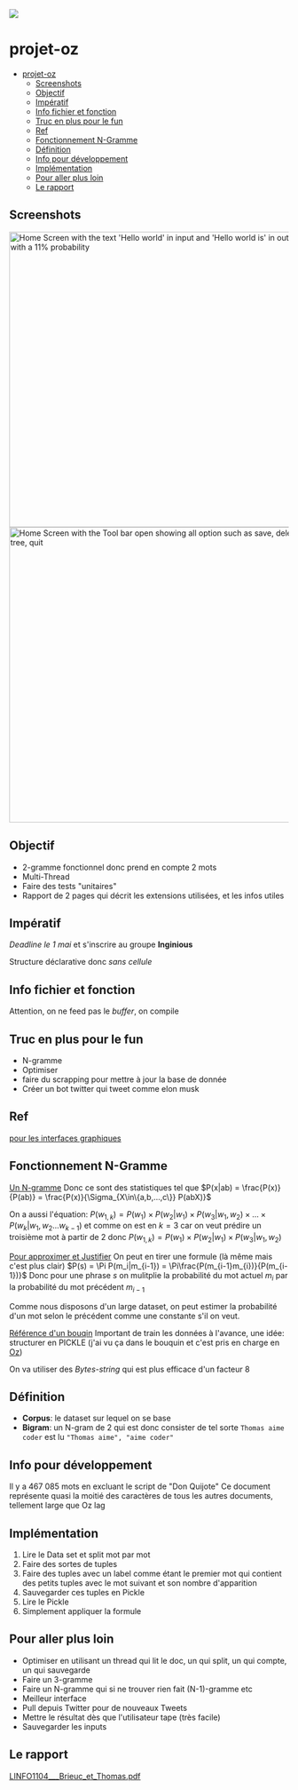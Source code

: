 <img src="https://github.com/BrieucDallemagne/projet-oz/actions/workflows/main.yml/badge.svg">

# projet-oz 
- [projet-oz](#projet-oz)
  - [Screenshots](#screenshots)
  - [Objectif](#objectif)
  - [Impératif](#impératif)
  - [Info fichier et fonction](#info-fichier-et-fonction)
  - [Truc en plus pour le fun](#truc-en-plus-pour-le-fun)
  - [Ref](#ref)
  - [Fonctionnement N-Gramme](#fonctionnement-n-gramme)
  - [Définition](#définition)
  - [Info pour développement](#info-pour-développement)
  - [Implémentation](#implémentation)
  - [Pour aller plus loin](#pour-aller-plus-loin)
  - [Le rapport](#le-rapport)

## Screenshots
<img width="532" alt="Home Screen with the text 'Hello world' in input and 'Hello world is' in output with a 11% probability" src="https://user-images.githubusercontent.com/88899420/236921789-66ff3537-b765-4e7a-9fe0-034dfc8ecbf2.png"> <img width="532" alt="Home Screen with the Tool bar open showing all option such as save, delete tree, quit" src="https://user-images.githubusercontent.com/88899420/236921988-69c27708-e6cd-4ad2-ad69-07d9ddcb7300.png">



## Objectif
* 2-gramme fonctionnel donc prend en compte 2 mots
* Multi-Thread
* Faire des tests "unitaires"
* Rapport de 2 pages qui décrit les extensions utilisées, et les infos utiles

## Impératif
*Deadline le 1 mai* et s'inscrire au groupe **Inginious**

Structure déclarative donc *sans cellule*

## Info fichier et fonction
Attention, on ne feed pas le *buffer*, on compile

## Truc en plus pour le fun
* N-gramme
* Optimiser
* faire du scrapping pour mettre à jour la base de donnée
* Créer un bot twitter qui tweet comme elon musk

## Ref
[pour les interfaces graphiques](http://mozart2.org/mozart-v1/doc-1.4.0/mozart-stdlib/wp/qtk/html/)

## Fonctionnement N-Gramme

[Un N-gramme](https://fr.wikipedia.org/wiki/N-gramme)
Donc ce sont des statistiques tel que $P(x|ab) = \frac{P(x)}{P(ab)} = \frac{P(x)}{\Sigma_{X\in\{a,b,...,c\}} P(abX)}$

On a aussi l'équation: $P(w_{1,k})=P(w_{1})\times P(w_{2}|w_{1})\times P(w_{3}|w_{1},w_{2})\times ...\times P(w_{k}|w_{1},w_{2}...w_{k-1})$ et comme on est en $k=3$ car on veut prédire un troisième mot à partir de 2 donc $P(w_{1,k})=P(w_{1})\times P(w_{2}|w_{1})\times P(w_{3}|w_{1},w_{2})$

[Pour approximer et Justifier](https://www.iro.umontreal.ca/~nie/IFT6255/modele_langue.pdf) On peut en tirer une formule (là même mais c'est plus clair) $P(s) = \Pi P(m_i|m_{i-1}) = \Pi\frac{P(m_{i-1}m_{i})}{P(m_{i-1})}$ Donc pour une phrase $s$ on mulitplie la probabilité du mot actuel $m_i$ par la probabilité du mot précédent $m_{i-1}$

Comme nous disposons d'un large dataset, on peut estimer la probabilité d'un mot selon le précédent comme une constante s'il on veut.

[Référence d'un bouqin](https://www.google.com/url?sa=t&rct=j&q=&esrc=s&source=web&cd=&ved=2ahUKEwjP4sCynJH-AhWZgP0HHTynAu0QFnoECCsQAQ&url=https%3A%2F%2Fwww.foo.be%2Fcours%2Fdess-20122013%2Fb%2FNatural%2520Language%2520Processing%2520with%2520Python%2520-%2520O%27Reilly2009.pdf&usg=AOvVaw3USAS04By7RstJc66n5WiL) Important de train les données à l'avance, une idée: structurer en PICKLE (j'ai vu ça dans le bouquin et c'est pris en charge en [Oz](http://mozart2.org/mozart-v1/doc-1.4.0/system/node57.html#chapter.pickle))

On va utiliser des *Bytes-string* qui est plus efficace d'un facteur 8

## Définition

* **Corpus**: le dataset sur lequel on se base
* **Bigram**: un N-gram de 2 qui est donc consister de tel sorte `Thomas aime coder` est lu `"Thomas aime", "aime coder"`

## Info pour développement

Il y a 467 085 mots en excluant le script de "Don Quijote"
Ce document représente quasi la moitié des caractères de tous les autres documents, tellement large que Oz lag

## Implémentation
1. Lire le Data set et split mot par mot
2. Faire des sortes de tuples
3. Faire des tuples avec un label comme étant le premier mot qui contient des petits tuples avec le mot suivant et son nombre d'apparition
4. Sauvegarder ces tuples en Pickle
5. Lire le Pickle
6. Simplement appliquer la formule

## Pour aller plus loin
* Optimiser en utilisant un thread qui lit le doc, un qui split, un qui compte, un qui sauvegarde
* Faire un 3-gramme
* Faire un N-gramme qui si ne trouver rien fait (N-1)-gramme etc
* Meilleur interface
* Pull depuis Twitter pour de nouveaux Tweets
* Mettre le résultat dès que l'utilisateur tape (très facile)
* Sauvegarder les inputs


## Le rapport
[LINFO1104___Brieuc_et_Thomas.pdf](https://github.com/BrieucDallemagne/projet-oz/files/11424712/LINFO1104___Brieuc_et_Thomas.pdf)
